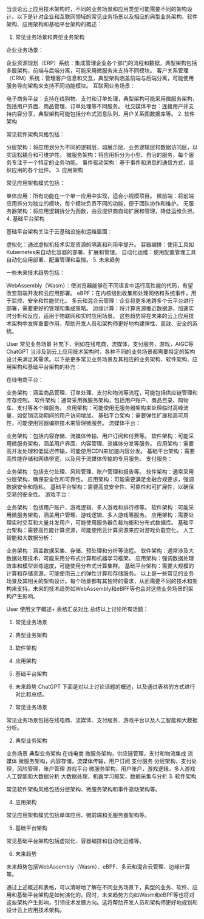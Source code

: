 当谈论云上应用技术架构时，不同的业务场景和应用类型可能需要不同的架构设计。以下是针对企业和互联网领域的常见业务场景以及相应的典型业务架构、软件架构、应用架构和基础平台架构的概述：

1. 常见业务场景和典型业务架构

企业业务场景：

企业资源规划（ERP）系统：集成管理企业各个部门的流程和数据，典型架构包括多层架构，前端与后端分离，可能采用微服务来支持不同模块。
客户关系管理（CRM）系统：管理客户信息和交互，典型架构涵盖前端与后端分离，可能使用服务导向架构来支持不同功能模块。
互联网业务场景：

电子商务平台：支持在线购物、支付和订单处理，典型架构可能采用微服务架构，包括用户界面、商品管理、订单处理等不同服务。
社交媒体平台：连接用户并支持内容分享，典型架构可能包括分布式消息队列、用户关系图数据库等。
2. 软件架构

常见软件架构风格包括：

分层架构：将应用划分为不同的逻辑层，如展示层、业务逻辑层和数据访问层，以实现松耦合和可维护性。
微服务架构：将应用拆分为小型、自治的服务，每个服务专注于一个特定的业务功能。
事件驱动架构：基于事件和消息的通信方式，组织应用的各个组件。
3. 应用架构

常见应用架构模式包括：

单体应用：所有功能在一个单一应用中实现，适合小规模项目。
微前端：将前端应用拆分为独立的模块，每个模块负责不同的功能，便于团队协作和维护。
无服务器架构：将应用逻辑拆分为函数，由云提供商自动扩展和管理，降低运维负担。
4. 基础平台架构

基础平台架构关注于云基础设施和运维层面：

虚拟化：通过虚拟机技术实现资源的隔离和利用率提升。
容器编排：使用工具如Kubernetes来自动化容器的部署、扩展和管理。
自动化运维：使用配置管理工具自动化应用部署、配置管理和监控。
5. 未来趋势

一些未来技术趋势包括：

WebAssembly（Wasm）：使浏览器能够在不同语言中运行高性能的代码，有望改变前端开发和云应用部署。
eBPF：在内核级别收集和处理网络和系统事件，用于监控、安全和性能优化。
多云和混合云管理：企业将更多地跨多个云平台进行部署，需要更好的管理和集成策略。
边缘计算：将计算资源推近数据源，加速实时分析和反应，适用于物联网和实时应用场景。
这些趋势将在未来的云上应用技术架构中发挥重要作用，帮助开发人员和架构师更好地构建弹性、高效、安全的系统。




User
常见业务场景 补充下，例如在线电商，流媒体，支付服务，游戏，AIGC等
ChatGPT
当涉及到云上应用技术架构时，各种不同的业务场景都需要特定的架构设计来满足其需求。以下是更多常见业务场景及其相应的业务架构、软件架构、应用架构和基础平台架构的补充：

在线电商平台：

业务架构：涵盖商品管理、订单处理、支付和物流等流程，可能包括供应链管理和库存控制。
软件架构：通常采用微服务架构，包括用户账户、商品目录、购物车、支付等各个微服务。
应用架构：可能使用无服务器架构来处理临时高峰流量，如促销活动期间的用户访问增加。
基础平台架构：需要弹性扩展和高可用性，可能使用容器编排技术来管理微服务。
流媒体平台：

业务架构：包括内容存储、流媒体传输、用户订阅和付费等。
软件架构：可能采用微服务架构，涵盖用户界面、内容管理、流媒体分发等服务。
应用架构：需要高并发处理和低延迟传输，可能使用CDN来加速内容分发。
基础平台架构：需要高性能存储和网络带宽，以及用于流媒体传输的专用服务。
支付服务：

业务架构：包括支付处理、风险管理、账户管理和报告等。
软件架构：通常采用分层架构，确保安全性和可靠性。
应用架构：可能需要满足金融合规要求，强调数据安全和隐私。
基础平台架构：需要高度安全性、可靠性和可扩展性，以确保交易的安全性。
游戏平台：

业务架构：包括用户账户、游戏逻辑、多人游戏和排行榜等。
软件架构：可能采用微服务架构，涵盖用户管理、游戏逻辑、多人游戏等服务。
应用架构：需要处理实时交互和大量并发用户，可能使用服务器负载均衡和分布式数据库。
基础平台架构：需要高性能计算资源，可能使用云计算资源来应对游戏负载变化。
人工智能和大数据分析：

业务架构：涵盖数据采集、存储、预处理和分析等流程。
软件架构：通常涉及大数据处理技术，可能采用分布式计算和机器学习框架。
应用架构：强调数据处理效率和模型训练速度，可能使用分布式计算集群。
基础平台架构：需要大规模的计算和存储资源，可能使用云上的弹性计算和存储服务。
以上是一些常见的业务场景及其相关的架构设计。每个场景都有其独特的需求，从而需要不同的技术和架构来支持。未来的技术趋势如WebAssembly和eBPF等也会对这些业务场景的架构产生影响。




User
使用文字概述+ 表格汇总对比 总结以上讨论所有话题：
1.  常见业务场景
2. 典型业务架构
3. 软件架构
4. 应用架构
5. 基础平台架构
6. 未来趋势
ChatGPT
下面是对以上讨论话题的概述，以及通过表格的方式进行对比和总结。

1. 常见业务场景

常见业务场景包括在线电商、流媒体、支付服务、游戏平台以及人工智能和大数据分析。

2. 典型业务架构

业务场景	典型业务架构
在线电商	微服务架构，供应链管理，支付和物流集成
流媒体	微服务架构，内容存储，流媒体传输，用户订阅
支付服务	分层架构，支付处理，风险管理，账户管理
游戏平台	微服务架构，用户账户，游戏逻辑，多人游戏
人工智能和大数据分析	大数据处理，机器学习框架，数据采集与分析
3. 软件架构

常见软件架构风格包括分层架构、微服务架构和事件驱动架构等。

4. 应用架构

常见应用架构模式包括单体应用、微前端和无服务器架构等。

5. 基础平台架构

常见基础平台架构包括虚拟化、容器编排和自动化运维等。

6. 未来趋势

未来趋势包括WebAssembly（Wasm）、eBPF、多云和混合云管理、边缘计算等。

通过上述概述和表格，可以清晰地了解在不同业务场景下，典型的业务、软件、应用和基础平台架构是如何演化的。同时，未来趋势方向如Wasm和eBPF等也将对这些架构产生影响，引领技术发展方向。这将帮助开发人员和架构师更好地规划和设计云上应用技术架构。
